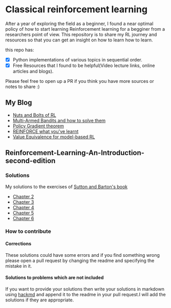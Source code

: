 # Classical reinforcement learning
After a year of exploring the field as a beginner, I found a near optimal policy of how to start learning Reinforcement learning for a begginer from a researchers point of view. This repository is to share my RL journey and resources so that you can get an insight on how to learn how to learn.

this repo has:

- [x] Python implementations of various topics in sequential order.
- [x] Free Resources that I found to be helpful(Video lecture links, online articles and blogs).

Please feel free to open up a PR if you think you have more sources or notes to share :)

## My Blog

* [Nuts and Bolts of RL](https://hackmd.io/@Raj-Ghugare/r1ttq0PNw)                                
* [Multi-Armed Bandits and how to solve them](https://hackmd.io/@Raj-Ghugare/rkkk1XCVw)                                  
* [Policy Gradient theorem](https://hackmd.io/@Raj-Ghugare/rygKPUD08)                                                  
* [REINFORCE what you've learnt](https://hackmd.io/@Raj-Ghugare/BJGFOdmCL)                                                                                      
* [Value Equivalence for model-based RL](https://hackmd.io/@Raj-Ghugare/HkEY6o9MP)

## Reinforcement-Learning-An-Introduction-second-edition

### Solutions
My solutions to the exercises of [Sutton and Barton's book](https://web.stanford.edu/class/psych209/Readings/SuttonBartoIPRLBook2ndEd.pdf)
* [Chapter 2](https://hackmd.io/@Raj-Ghugare/HkfDBDlfv)
* [Chapter 3](https://hackmd.io/@Raj-Ghugare/HkFPsyXtU)
* [Chapter 4](https://hackmd.io/@Raj-Ghugare/H1IooEiyw)
* [Chapter 5](https://hackmd.io/@Raj-Ghugare/SkaSu3HxD)                                      
* [Chapter 6](https://hackmd.io/@Raj-Ghugare/BkZZ3PaKL)

### How to contribute

#### Corrections
These solutions could have some errors and if you find something wrong please open a pull request by changing the readme and specifying the mistake in it.

#### Solutions to problems which are not included
If you want to provide your solutions then write your solutions in markdown using [hackmd](https://hackmd.io/?nav=overview) and append it to the readme in your pull request.I will add the solutions if they are appropriate.
